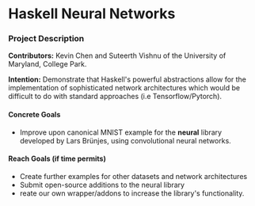 # Haskell Neural Networks

### Project Description
**Contributors:** Kevin Chen and Suteerth Vishnu of the University of Maryland, College Park.

**Intention:** Demonstrate that Haskell's powerful abstractions allow for the implementation of sophisticated network architectures which would be difficult to do with standard approaches (i.e Tensorflow/Pytorch).

#### Concrete Goals
- Improve upon canonical MNIST example for the **neural** library developed by Lars Brünjes, using convolutional neural networks.

#### Reach Goals (if time permits)
- Create further examples for other datasets and network architectures
- Submit open-source additions to the neural library
- reate our own wrapper/addons to increase the library's functionality.